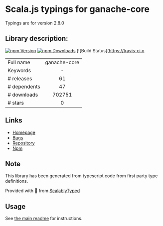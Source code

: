 
# Scala.js typings for ganache-core

Typings are for version 2.8.0

## Library description:
[![npm Version](https://img.shields.io/npm/v/ganache-core.svg)](https://www.npmjs.com/package/ganache-core) [![npm Downloads](https://img.shields.io/npm/dm/ganache-core.svg)](https://www.npmjs.com/package/ganache-core) [![Build Status](https://travis-ci.o

|                    |                 |
| ------------------ | :-------------: |
| Full name          | ganache-core |
| Keywords           | - |
| # releases         | 61 |
| # dependents       | 47 |
| # downloads        | 702751 |
| # stars            | 0 |

## Links
- [Homepage](https://github.com/trufflesuite/ganache-core#readme)
- [Bugs](https://github.com/trufflesuite/ganache-core/issues)
- [Repository](https://github.com/trufflesuite/ganache-core)
- [Npm](https://www.npmjs.com/package/ganache-core)
    


## Note
This library has been generated from typescript code from first party type definitions.

Provided with :purple_heart: from [ScalablyTyped](https://github.com/oyvindberg/ScalablyTyped)

## Usage
See [the main readme](../../readme.md) for instructions.


